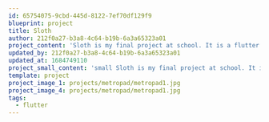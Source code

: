 ```yaml
---
id: 65754075-9cbd-445d-8122-7ef70df129f9
blueprint: project
title: Sloth
author: 212f0a27-b3a8-4c64-b19b-6a3a65323a01
project_content: 'Sloth is my final project at school. It is a flutter app.'
updated_by: 212f0a27-b3a8-4c64-b19b-6a3a65323a01
updated_at: 1684749110
project_small_content: 'small Sloth is my final project at school. It is a flutter app.'
template: project
project_image_1: projects/metropad/metropad1.jpg
project_image_4: projects/metropad/metropad1.jpg
tags:
  - flutter
---
```

